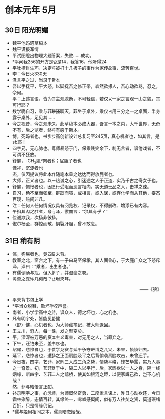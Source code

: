 # 创本元年 5月

## 30日 阳光明媚
* 魏平他妈遗草稿本
* 魏平谎报军情
* 平试图瞪出物理大题答案，失败……成功。
* *平问我256的开方是否是14，我答16，他听得24
* 平吐槽肖生巧，决定将被打十几板子的事作为家传故事，流芳百世。
* 李：今日火330天
* 泽言平之过，当录于斯本
* 吾以手抚平，平大怒，以脚抚吾之修正带，森然欲搏人，吾心动欲骂，忍之，奈何。  
平：上述言语，皆为其主观臆断，不可轻信，若仅以一家之言观一山之貌，其可行耶？
* 数学晚自习，乘与菲<del>聊骚</del>聊天，菲坐于桌外，乘仅占用三分之一之桌面，半身露于桌外，足见其……
* 今之视昔，今之观未来，此草稿本必成大器，吾言一本之内，大千世界，无奇不有，后之览者，终将有感于斯本。
* 博，死妈者也，书步步高创新设计总复习至245页，真心机者也，如其言，是sb耶！
* 四字兄，无心肺也。尊师暴怒于门，保乘贱笑余下，刺无言者，讽倦戏者，不可谓不狂放。
* 舒健，-CH<sub>3</sub>肌º肉者也；屁胆子者也    
  佳祥，沉淀者也    
  杰，仅因提议将此本作随笔本呈之达达而得放屁者也。
* 大师，正义者也。以一热诚之心，引迷途之人于正道，实乃千古之奇女子也。
* 舒健，惆怅者也，因恶行受阻而恶言相向，实无道无品之人，击祥之谏。
* 自习，杨不至而张至，群跃而喧，或相言，或入寐，或弃化学而从其他，姿态百现，热闹非凡。
* 注：任何人任何情况仅具有阅览权、记录权，不得删改、增添已有内容。
* 平掐其肉之肚者，夸与泽，傲而言：“尔其有乎？”
* 俭诚欺我，次杨非彼杨。
* 俶尔杨至，群惊而散，惧裂肝胆，曾不敢息。

## 31日 稍有阴
* 儒，狗屎者也，竟四周未背。
* 教室之北，窗台之下，有一子曰马至保承，其人面兽心，于大庭广众之下怒斥泽，泽曰：“乘者，出生者也。”
* 有儒倒汤与瓶，但入裤子，并湿豪之卷。
* 禽兽之变诈几何哉？止增笑耳。

 <p style="text-align:right"> ——《狼》</p>

* 平未背书包上学
* *平当众脱鞋，败坏学校声誉。
* 南者，小学学高中之诗，讽众人，德之坏也，心之机也。
* 凡有明宇处，皆能见舒健
* （舒）健，心机者也，为大师藏笔记，被大师退回。
* 王立川，奇人，每一课，发之型变矣。
* 平，深深被万恶的资本主义毒害，对无用之人，当即弃之。
* 下午，汪铂未至，盖书序也。
* 绍懿，悲惨者也，于数学竞赛与延平争夺进博之几案，未果，愤愤归去。
* 延平，悲惨者也，遭扬之正面扇脸及平之后背偷袭扇脸攻击，未曾还手。
* 今日夜，四字、艺菲、家辉三人成三角之势，情势平峻，锋芒毕露，实乃人事之一奇景。初，艺菲居于中，隔二人以平行，后，家辉欲以一人之身，隔一线姻缘，断四字、艺菲二人之鹊桥，使其如银河之距，以便家辉己欲，岂不心机哉？    
然，菲与皓悟言正酣。
* 补录明宇之事，心念师，为师慨然奋勇，二度嚣言课上，昨日心动欲还，今日霜林染醉，态情百转，其缘终一，唏嘘感慨间，似有万人往矣之资，莫道碾绪百折，只是情缘仍记。
* *儒与姬用相同之本，儒真暗恋姬哉。
